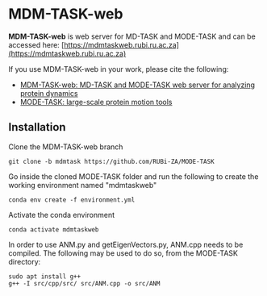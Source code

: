 # MDM-TASK-web

**MDM-TASK-web** is web server for MD-TASK and MODE-TASK and can be accessed here: [https://mdmtaskweb.rubi.ru.ac.za](https://mdmtaskweb.rubi.ru.ac.za)

If you use MDM-TASK-web in your work, please cite the following:
 - [MDM-TASK-web: MD-TASK and MODE-TASK web server for analyzing protein dynamics](https://doi.org/10.1016/j.csbj.2021.08.043)
 - [MODE-TASK: large-scale protein motion tools](https://academic.oup.com/bioinformatics/article/34/21/3759/5021681)

## Installation
Clone the MDM-TASK-web branch
```
git clone -b mdmtask https://github.com/RUBi-ZA/MODE-TASK
```
Go inside the cloned MODE-TASK folder and run the following to create the working environment named "mdmtaskweb"
```
conda env create -f environment.yml
```
Activate the conda environment
```
conda activate mdmtaskweb
```

In order to use ANM.py and getEigenVectors.py, ANM.cpp needs to be compiled. The following may be used to do so, from the MODE-TASK directory:
```
sudo apt install g++
g++ -I src/cpp/src/ src/ANM.cpp -o src/ANM

```
